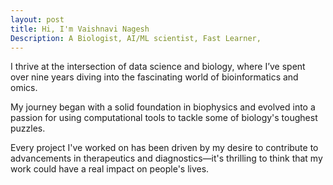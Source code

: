 ```yaml
---
layout: post
title: Hi, I'm Vaishnavi Nagesh
Description: A Biologist, AI/ML scientist, Fast Learner, 
---
```

I thrive at the intersection of data science and biology, where I’ve spent over nine years diving into the fascinating world of bioinformatics and omics. 

My journey began with a solid foundation in biophysics and evolved into a passion for using computational tools to tackle some of biology's toughest puzzles. 

Every project I've worked on has been driven by my desire to contribute to advancements in therapeutics and diagnostics—it's thrilling to think that my work could have a real impact on people's lives.

